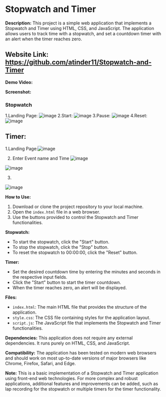 # Stopwatch and Timer

**Description:**
This project is a simple web application that implements a Stopwatch and Timer using HTML, CSS, and JavaScript. The application allows users to track time with a stopwatch, and set a countdown timer with an alert when the timer reaches zero.


## Website Link: https://github.com/atinder11/Stopwatch-and-Timer

**Demo Video:**

**Screenshot:**
### Stopwatch
1.Landing Page:
![image](https://github.com/atinder11/Stopwatch-and-Timer/assets/111070211/8fcf2fb8-2584-4491-8f39-52e2956ebf0e)
2.Start:
![image](https://github.com/atinder11/Stopwatch-and-Timer/assets/111070211/a7e62b3d-6ab3-4bf5-b52c-2ac7b644c279)
3.Pause: 
![image](https://github.com/atinder11/Stopwatch-and-Timer/assets/111070211/5a56eb02-efe9-4ef9-ac20-8b99b5f74979)
4.Reset:
![image](https://github.com/atinder11/Stopwatch-and-Timer/assets/111070211/0e1c056d-d253-4b6d-af1c-59df9392c61f)







## Timer:
1.Landing Page:![image](https://github.com/atinder11/Stopwatch-and-Timer/assets/111070211/b05d12e4-7c9a-45df-9603-b85339715d3e)

2. Enter Event name and Time
![image](https://github.com/atinder11/Stopwatch-and-Timer/assets/111070211/6dc980d3-4adb-46c2-93f5-16533b055266)

![image](https://github.com/atinder11/Stopwatch-and-Timer/assets/111070211/fc426ce9-3cdc-48df-85a8-c2b825a6c92a)

3.
![image](https://github.com/atinder11/Stopwatch-and-Timer/assets/111070211/0e419f73-3a27-4f0d-9cc0-84c6b78d4ffd)






**How to Use:**
1. Download or clone the project repository to your local machine.
2. Open the `index.html` file in a web browser.
3. Use the buttons provided to control the Stopwatch and Timer functionalities.

**Stopwatch:**
- To start the stopwatch, click the "Start" button.
- To stop the stopwatch, click the "Stop" button.
- To reset the stopwatch to 00:00:00, click the "Reset" button.

**Timer:**
- Set the desired countdown time by entering the minutes and seconds in the respective input fields.
- Click the "Start" button to start the timer countdown.
- When the timer reaches zero, an alert will be displayed.

**Files:**
- `index.html`: The main HTML file that provides the structure of the application.
- `style.css`: The CSS file containing styles for the application layout.
- `script.js`: The JavaScript file that implements the Stopwatch and Timer functionalities.

**Dependencies:**
This application does not require any external dependencies. It runs purely on HTML, CSS, and JavaScript.

**Compatibility:**
The application has been tested on modern web browsers and should work on most up-to-date versions of major browsers like Chrome, Firefox, Safari, and Edge.

**Note:**
This is a basic implementation of a Stopwatch and Timer application using front-end web technologies. For more complex and robust applications, additional features and improvements can be added, such as lap recording for the stopwatch or multiple timers for the timer functionality.
